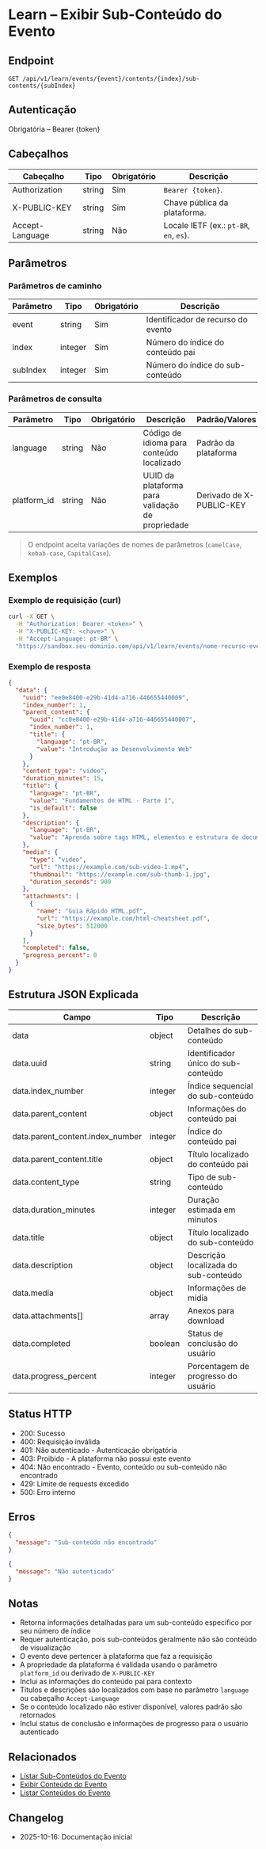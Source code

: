 # Learn – Exibir Sub-Conteúdo do Evento

## Endpoint

```
GET /api/v1/learn/events/{event}/contents/{index}/sub-contents/{subIndex}
```

## Autenticação

Obrigatória – Bearer {token}

## Cabeçalhos

| Cabeçalho       | Tipo   | Obrigatório | Descrição |
| --------------- | ------ | ----------- | --------- |
| Authorization   | string | Sim         | `Bearer {token}`. |
| X-PUBLIC-KEY    | string | Sim         | Chave pública da plataforma. |
| Accept-Language | string | Não         | Locale IETF (ex.: `pt-BR`, `en`, `es`). |

## Parâmetros

### Parâmetros de caminho

| Parâmetro | Tipo    | Obrigatório | Descrição |
| --------- | ------- | ----------- | --------- |
| event     | string  | Sim         | Identificador de recurso do evento |
| index     | integer | Sim         | Número do índice do conteúdo pai |
| subIndex  | integer | Sim         | Número do índice do sub-conteúdo |

### Parâmetros de consulta

| Parâmetro   | Tipo   | Obrigatório | Descrição | Padrão/Valores |
| ----------- | ------ | ----------- | --------- | -------------- |
| language    | string | Não         | Código de idioma para conteúdo localizado | Padrão da plataforma |
| platform_id | string | Não         | UUID da plataforma para validação de propriedade | Derivado de X-PUBLIC-KEY |

> O endpoint aceita variações de nomes de parâmetros (`camelCase`, `kebab-case`, `CapitalCase`).

## Exemplos

### Exemplo de requisição (curl)

```bash
curl -X GET \
  -H "Authorization: Bearer <token>" \
  -H "X-PUBLIC-KEY: <chave>" \
  -H "Accept-Language: pt-BR" \
  "https://sandbox.seu-dominio.com/api/v1/learn/events/nome-recurso-evento/contents/1/sub-contents/1?language=pt-BR"
```

### Exemplo de resposta

```json
{
  "data": {
    "uuid": "ee0e8400-e29b-41d4-a716-446655440009",
    "index_number": 1,
    "parent_content": {
      "uuid": "cc0e8400-e29b-41d4-a716-446655440007",
      "index_number": 1,
      "title": {
        "language": "pt-BR",
        "value": "Introdução ao Desenvolvimento Web"
      }
    },
    "content_type": "video",
    "duration_minutes": 15,
    "title": {
      "language": "pt-BR",
      "value": "Fundamentos de HTML - Parte 1",
      "is_default": false
    },
    "description": {
      "language": "pt-BR",
      "value": "Aprenda sobre tags HTML, elementos e estrutura de documentos. Esta lição cobre os blocos básicos de construção do HTML."
    },
    "media": {
      "type": "video",
      "url": "https://example.com/sub-video-1.mp4",
      "thumbnail": "https://example.com/sub-thumb-1.jpg",
      "duration_seconds": 900
    },
    "attachments": [
      {
        "name": "Guia Rápido HTML.pdf",
        "url": "https://example.com/html-cheatsheet.pdf",
        "size_bytes": 512000
      }
    ],
    "completed": false,
    "progress_percent": 0
  }
}
```

## Estrutura JSON Explicada

| Campo                        | Tipo    | Descrição |
| ---------------------------- | ------- | --------- |
| data                         | object  | Detalhes do sub-conteúdo |
| data.uuid                    | string  | Identificador único do sub-conteúdo |
| data.index_number            | integer | Índice sequencial do sub-conteúdo |
| data.parent_content          | object  | Informações do conteúdo pai |
| data.parent_content.index_number | integer | Índice do conteúdo pai |
| data.parent_content.title    | object  | Título localizado do conteúdo pai |
| data.content_type            | string  | Tipo de sub-conteúdo |
| data.duration_minutes        | integer | Duração estimada em minutos |
| data.title                   | object  | Título localizado do sub-conteúdo |
| data.description             | object  | Descrição localizada do sub-conteúdo |
| data.media                   | object  | Informações de mídia |
| data.attachments[]           | array   | Anexos para download |
| data.completed               | boolean | Status de conclusão do usuário |
| data.progress_percent        | integer | Porcentagem de progresso do usuário |

## Status HTTP

- 200: Sucesso
- 400: Requisição inválida
- 401: Não autenticado - Autenticação obrigatória
- 403: Proibido - A plataforma não possui este evento
- 404: Não encontrado - Evento, conteúdo ou sub-conteúdo não encontrado
- 429: Limite de requests excedido
- 500: Erro interno

## Erros

```json
{
  "message": "Sub-conteúdo não encontrado"
}
```

```json
{
  "message": "Não autenticado"
}
```

## Notas

- Retorna informações detalhadas para um sub-conteúdo específico por seu número de índice
- Requer autenticação, pois sub-conteúdos geralmente não são conteúdo de visualização
- O evento deve pertencer à plataforma que faz a requisição
- A propriedade da plataforma é validada usando o parâmetro `platform_id` ou derivado de `X-PUBLIC-KEY`
- Inclui as informações do conteúdo pai para contexto
- Títulos e descrições são localizados com base no parâmetro `language` ou cabeçalho `Accept-Language`
- Se o conteúdo localizado não estiver disponível, valores padrão são retornados
- Inclui status de conclusão e informações de progresso para o usuário autenticado

## Relacionados

- [Listar Sub-Conteúdos do Evento](./EventContentSubContentsIndex.md)
- [Exibir Conteúdo do Evento](./EventContentShow.md)
- [Listar Conteúdos do Evento](./EventContentIndex.md)

## Changelog

- 2025-10-16: Documentação inicial
